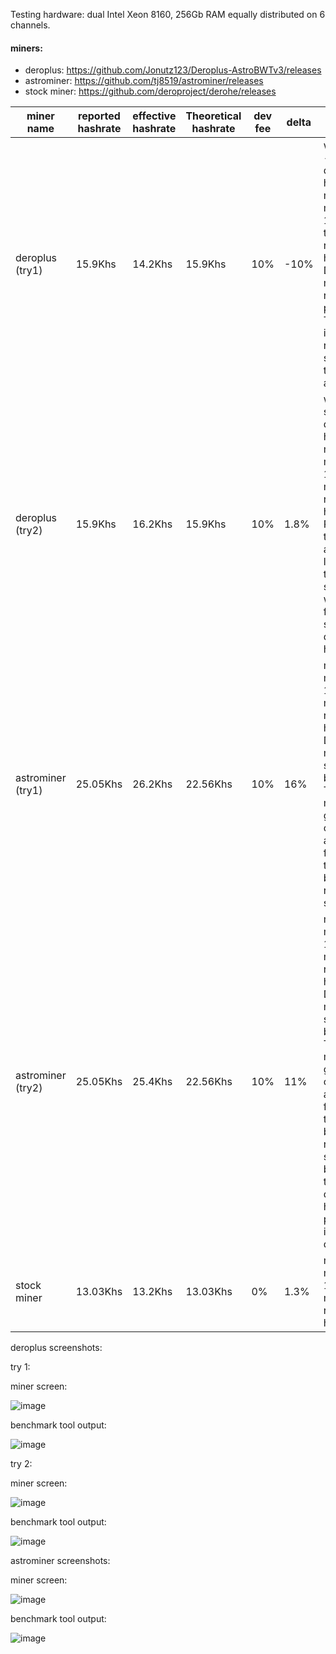 Testing hardware: dual Intel Xeon 8160, 256Gb RAM equally distributed on 6 channels. 

#### miners: ####
- deroplus: https://github.com/Jonutz123/Deroplus-AstroBWTv3/releases
- astrominer: https://github.com/tj8519/astrominer/releases
- stock miner: https://github.com/deroproject/derohe/releases

miner name | reported hashrate | effective hashrate | Theoretical hashrate | dev fee | delta | note |
-----------|-------------------|--------------------|--------------------|---------|-------|------|
deroplus (try1)    | 15.9Khs             |    14.2Khs              |        15.9Khs         |     10%   |     -10%   |   without --show-dev-hashrate. miner mines 10% less than reported hashrate. Dev fee mining running parallely. The delta is ridiculous so I rerun the test again.
deroplus (try2)    | 15.9Khs             |    16.2Khs              |        15.9Khs         |     10%   |     1.8%   |   with --show-dev-hashrate. miner mines 1.8% more than reported hashrate. Probably try1 is just a bad luck. or there is something with this flag "--show-dev-hashrate"
astrominer (try1)  | 25.05Khs            |    26.2Khs              |        22.56Khs        |     10%   |     16%    |   miner mines 16% more than reported hashrate. Dev fee mining is separated by time. The miners got crashed at startup for 2 times, before running smoothly.
astrominer (try2)  | 25.05Khs            |    25.4Khs              |        22.56Khs        |     10%   |     11%    |   miner mines 11% more than reported hashrate. Dev fee mining is separated by time. The miners got crashed at startup for 4 times, before running smoothly. both times, the deltas are high, probably its lucky day.
stock miner        | 13.03Khs            |    13.2Khs              |        13.03Khs        |      0%   |     1.3%   |   miner mines 1.3% more than reported hashrate.

deroplus screenshots:

try 1:

miner screen:

![image](https://user-images.githubusercontent.com/114912206/193548482-c882f1e5-dd8b-4cc6-bf92-1f2034cf0b29.png)

benchmark tool output:

![image](https://user-images.githubusercontent.com/114912206/193548520-78feef72-3839-4ef3-8b1c-61ae3937e7a6.png)

try 2:

miner screen:

![image](https://user-images.githubusercontent.com/114912206/193548559-8d61ea2b-8e25-43e4-88e5-e1e8b9333e18.png)

benchmark tool output:

![image](https://user-images.githubusercontent.com/114912206/193548578-ce718cab-e328-4f3f-b02e-a25566d46a0c.png)


astrominer screenshots:

miner screen:

![image](https://user-images.githubusercontent.com/114912206/193548417-8ef99542-3a42-49fe-a6d2-3f4e59a9b106.png)

benchmark tool output:

![image](https://user-images.githubusercontent.com/114912206/193548324-7c77fcf8-9a5c-4982-9078-eb57cef0cae4.png)
